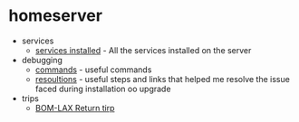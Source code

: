 # homeserver

* services
  * [services installed](services/services.md) - All the services installed on the server
* debugging
  * [commands](debugging/commands.md) - useful commands
  * [resoultions](debugging/resolutions.md) - useful steps and links that helped me resolve the issue faced during installation oo upgrade
* trips
  * [BOM-LAX Return tirp](trips/Trip.md)
